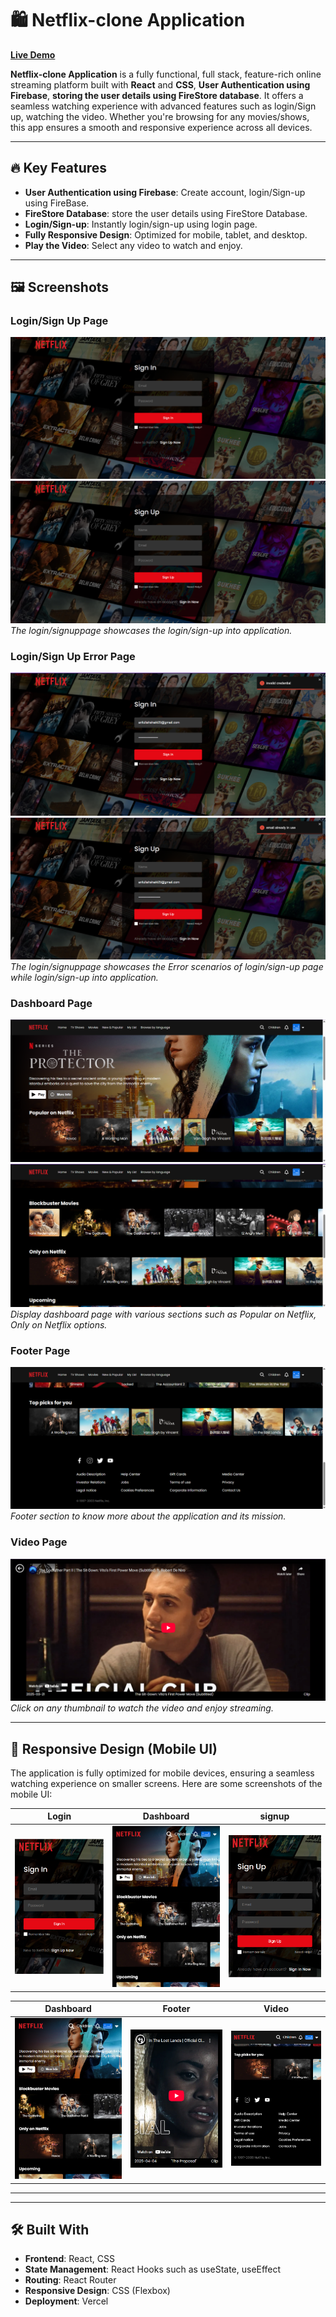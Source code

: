 # 🛍️ **Netflix-clone Application**

**[Live Demo](https://react-netflix-app-clone.vercel.app/)**

**Netflix-clone Application** is a fully functional, full stack, feature-rich online streaming platform built with **React** and **CSS**, **User Authentication using Firebase**, **storing the user details using FireStore database**. It offers a seamless watching experience with advanced features such as login/Sign up, watching the video. Whether you're browsing for any movies/shows, this app ensures a smooth and responsive experience across all devices.

---

## 🔥 **Key Features**

- **User Authentication using Firebase**: Create account, login/Sign-up using FireBase.
- **FireStore Database**: store the user details using FireStore Database.
- **Login/Sign-up**: Instantly login/sign-up using login page.
- **Fully Responsive Design**: Optimized for mobile, tablet, and desktop.
- **Play the Video**: Select any video to watch and enjoy.
---

## 🖼️ **Screenshots**

### Login/Sign Up Page

![Login/Sign Up Page](./src/screenshots/loginPage.png)  
![Login/Sign Up Page](./src/screenshots/signUp.png) 
_The login/signuppage showcases the login/sign-up into application._

### Login/Sign Up Error Page

![Login/Sign Up Error Page](./src/screenshots/loginError.png)  
![Login/Sign Up Error Page](./src/screenshots/signupError.png) 
_The login/signuppage showcases the Error scenarios of login/sign-up page while login/sign-up into application._

### Dashboard Page

![Dashboard Page](./src/screenshots/dashboardPage1.png)  
![Dashboard Page](./src/screenshots/dashboardPage2.png)  
_Display dashboard page with various sections such as Popular on Netflix, Only on Netflix options._

### Footer Page

![Footer Page](./src/screenshots/footer.png)  
_Footer section to know more about the application and its mission._

### Video Page

![Video Page](./src/screenshots/video.png)  
_Click on any thumbnail to watch the video and enjoy streaming._

---

## 📱 **Responsive Design (Mobile UI)**

The application is fully optimized for mobile devices, ensuring a seamless watching experience on smaller screens. Here are some screenshots of the mobile UI:

| **Login**                                                   | **Dashboard**                                                  | **signup**                                                         |
| ---------------------------------------------------------- | --------------------------------------------------------------- | ---------------------------------------------------------------------- |
| ![Mobile login Page](./src/screenshots/responsive/mobile-login.png) | ![Mobile Dashboard Page](./src/screenshots/responsive/mobile-dashboard.png) | ![Mobile signup Page](./src/screenshots/responsive/mobile-signup.png) |

| **Dashboard**                                                     | **Footer**                                                             |  **Video**
| -------------------------------------------------------------- | ----------------------------------------------------------------------- | ------------------------------------------------------------- |
| ![Mobile Dashboard Page](./src/screenshots/responsive/mobile-dashboard.png) | ![Mobile Video Page](./src/screenshots/responsive/mobile-video.png) | ![Mobile Footer Page](./src/screenshots/responsive/mobile-footer.png) |

---

---

## 🛠️ **Built With**

- **Frontend**: React, CSS
- **State Management**: React Hooks such as useState, useEffect
- **Routing**: React Router
- **Responsive Design**: CSS (Flexbox)
- **Deployment**: Vercel